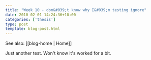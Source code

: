 ```yaml
---
title: "Week 10 - don&#039;t know why I&#039;m testing ignore"
date: 2010-02-01 14:24:36+10:00
categories: ['thesis']
type: post
template: blog-post.html
---
```


See also: [[blog-home | Home]]

Just another test. Won't know it's worked for a bit.